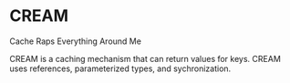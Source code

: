 # CREAM
Cache Raps Everything Around Me

CREAM is a caching mechanism that can return values for keys. CREAM uses references, parameterized types, and sychronization.
